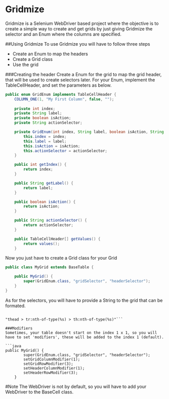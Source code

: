# Gridmize
Gridmize is a Selenium WebDriver based project where the objective is to create a simple way to create and get grids by just giving Gridmize the selector and an Enum where the columns are specified. 

##Using Gridmize
To use Gridmize you will have to follow three steps
*	Create an Enum to map the headers
*	Create a Grid class
*	Use the grid


###Creating the header
Create a Enum for the grid to map the grid header, that will be used to create selectors later.
For your Enum, implement the TableCellHeader, and set the parameters as below.

```java
public enum GridEnum implements TableCellHeader {
	COLUMN_ONE(1, "My First Column", false, "");
	
	private int index;
	private String label;
	private boolean isAction;
	private String actionSelector;

	private GridEnum(int index, String label, boolean isAction, String actionSelector) {
		this.index = index;
		this.label = label;
		this.isAction = isAction;
		this.actionSelector = actionSelector;		
	}

	public int getIndex() {
		return index;
	}

	public String getLabel() {
		return label;
	}

	public boolean isAction() {
		return isAction;
	}

	public String actionSelector() {
		return actionSelector;
	}

	public TableCellHeader[] getValues() {
		return values();
	}
```

Now you just have to create a Grid class for your Grid

```java
public class MyGrid extends BaseTable {

	public MyGrid() {
		super(GridEnum.class, "gridSelector", "headerSelector");
	}
}
```

As for the selectors, you will have to provide a String to the grid that can be formated.

```"tbody > tr:nth-of-type(%s) > th:nth-of-type(%s)"

"thead > tr:nth-of-type(%s) > th:nth-of-type(%s)"```

###Modifiers
Sometimes, your table doesn't start on the index 1 x 1, so you will have to set 'modifiers', these will be added to the index 1 (default).

```java
public MyGrid() {
		super(GridEnum.class, "gridSelector", "headerSelector");
		setGridColumnModifier(1);
		setGridRowModifier(3);
		setHeaderColumnModifier(1);
		setHeaderRowModifier(3);
	}
```

#Note
The WebDriver is not by default, so you will have to add your WebDriver to the BaseCell class.
